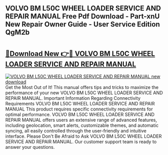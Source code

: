 ## VOLVO BM L50C WHEEL LOADER SERVICE AND REPAIR MANUAL Free Pdf Download - Part-xnU New Repair Owner Guide - User Service Edition QgM2b

# <h2><a href="http://bc53520.oget.top/?id=VOLVO+BM+L50C+WHEEL+LOADER+SERVICE+AND+REPAIR+MANUAL">🔗Download New 👉🔴 VOLVO BM L50C WHEEL LOADER SERVICE AND REPAIR MANUAL</a></h2>

[![VOLVO BM L50C WHEEL LOADER SERVICE AND REPAIR MANUAL new download](https://i.imgur.com/5g1atiW.png)](http://bc53520.oget.top/?id=VOLVO+BM+L50C+WHEEL+LOADER+SERVICE+AND+REPAIR+MANUAL)
Get the Most Out of It! This manual offers tips and tricks to maximize the performance of your new VOLVO BM L50C WHEEL LOADER SERVICE AND REPAIR MANUAL. Important Information Regarding Connectivity Requirements VOLVO BM L50C WHEEL LOADER SERVICE AND REPAIR MANUAL This product requires specific connectivity requirements for optimal performance. VOLVO BM L50C WHEEL LOADER SERVICE AND REPAIR MANUAL offers users an extensive range of advanced features, including geolocation, smart alerts, customizable themes, and automatic syncing, all easily controlled through the user-friendly and intuitive interface. Please Don't Be Afraid to Ask VOLVO BM L50C WHEEL LOADER SERVICE AND REPAIR MANUAL. Our customer support team is ready to answer your questions.
